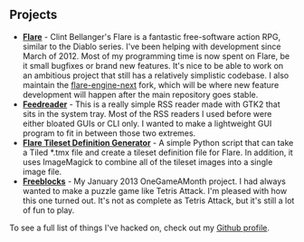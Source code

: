 ## Projects

- [**Flare**](http://flarerpg.org/) - Clint Bellanger's Flare is a fantastic free-software action RPG, similar to the Diablo series. I've been helping with development since March of 2012. Most of my programming time is now spent on Flare, be it small bugfixes or brand new features. It's nice to be able to work on an ambitious project that still has a relatively simplistic codebase. I also maintain the [flare-engine-next](https://github.com/dorkster/flare-engine-next) fork, which will be where new feature development will happen after the main repository goes stable.
- [**Feedreader**](https://github.com/dorkster/feedreader) - This is a really simple RSS reader made with GTK2 that sits in the system tray. Most of the RSS readers I used before were either bloated GUIs or CLI only. I wanted to make a lightweight GUI program to fit in between those two extremes.
- [**Flare Tileset Definition Generator**](https://github.com/dorkster/tilesetdef-generator) - A simple Python script that can take a Tiled *.tmx file and create a tileset definition file for Flare. In addition, it uses ImageMagick to combine all of the tileset images into a single image file.
- [**Freeblocks**](https://github.com/dorkster/freeblocks) - My January 2013 OneGameAMonth project. I had always wanted to make a puzzle game like Tetris Attack. I'm pleased with how this one turned out. It's not as complete as Tetris Attack, but it's still a lot of fun to play.

To see a full list of things I've hacked on, check out my [Github profile](https://github.com/dorkster?tab=repositories).
